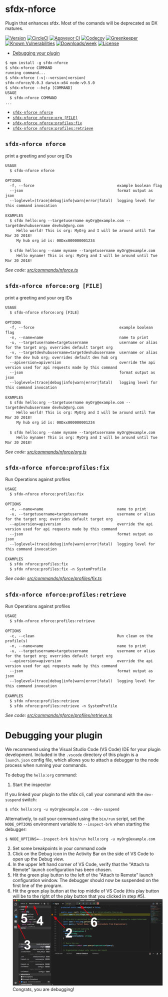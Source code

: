 sfdx-nforce
===========

Plugin that enhances sfdx. Most of the comands will be deprecated as DX matures.

[![Version](https://img.shields.io/npm/v/sfdx-nforce.svg)](https://npmjs.org/package/sfdx-nforce)
[![CircleCI](https://circleci.com/gh/https://github.com/mauricio87/https://github.com/mauricio87/sfdx-nforce/tree/master.svg?style=shield)](https://circleci.com/gh/https://github.com/mauricio87/https://github.com/mauricio87/sfdx-nforce/tree/master)
[![Appveyor CI](https://ci.appveyor.com/api/projects/status/github/https://github.com/mauricio87/https://github.com/mauricio87/sfdx-nforce?branch=master&svg=true)](https://ci.appveyor.com/project/heroku/sfdx-nforce/branch/master)
[![Codecov](https://codecov.io/gh/https://github.com/mauricio87/https://github.com/mauricio87/sfdx-nforce/branch/master/graph/badge.svg)](https://codecov.io/gh/https://github.com/mauricio87/https://github.com/mauricio87/sfdx-nforce)
[![Greenkeeper](https://badges.greenkeeper.io/https://github.com/mauricio87/https://github.com/mauricio87/sfdx-nforce.svg)](https://greenkeeper.io/)
[![Known Vulnerabilities](https://snyk.io/test/github/https://github.com/mauricio87/https://github.com/mauricio87/sfdx-nforce/badge.svg)](https://snyk.io/test/github/https://github.com/mauricio87/https://github.com/mauricio87/sfdx-nforce)
[![Downloads/week](https://img.shields.io/npm/dw/sfdx-nforce.svg)](https://npmjs.org/package/sfdx-nforce)
[![License](https://img.shields.io/npm/l/sfdx-nforce.svg)](https://github.com/https://github.com/mauricio87/https://github.com/mauricio87/sfdx-nforce/blob/master/package.json)

<!-- toc -->
* [Debugging your plugin](#debugging-your-plugin)
<!-- tocstop -->
<!-- install -->
<!-- usage -->
```sh-session
$ npm install -g sfdx-nforce
$ sfdx-nforce COMMAND
running command...
$ sfdx-nforce (-v|--version|version)
sfdx-nforce/0.0.3 darwin-x64 node-v9.5.0
$ sfdx-nforce --help [COMMAND]
USAGE
  $ sfdx-nforce COMMAND
...
```
<!-- usagestop -->
<!-- commands -->
* [`sfdx-nforce nforce`](#sfdx-nforce-nforce)
* [`sfdx-nforce nforce:org [FILE]`](#sfdx-nforce-nforceorg-file)
* [`sfdx-nforce nforce:profiles:fix`](#sfdx-nforce-nforceprofilesfix)
* [`sfdx-nforce nforce:profiles:retrieve`](#sfdx-nforce-nforceprofilesretrieve)

## `sfdx-nforce nforce`

print a greeting and your org IDs

```
USAGE
  $ sfdx-nforce nforce

OPTIONS
  -f, --force                                     example boolean flag
  --json                                          format output as json
  --loglevel=(trace|debug|info|warn|error|fatal)  logging level for this command invocation

EXAMPLES
  $ sfdx hello:org --targetusername myOrg@example.com --targetdevhubusername devhub@org.com
     Hello world! This is org: MyOrg and I will be around until Tue Mar 20 2018!
     My hub org id is: 00Dxx000000001234
  
  $ sfdx hello:org --name myname --targetusername myOrg@example.com
     Hello myname! This is org: MyOrg and I will be around until Tue Mar 20 2018!
```

_See code: [src/commands/nforce.ts](https://github.com/mauricio87/https://github.com/mauricio87/sfdx-nforce/blob/v0.0.3/src/commands/nforce.ts)_

## `sfdx-nforce nforce:org [FILE]`

print a greeting and your org IDs

```
USAGE
  $ sfdx-nforce nforce:org [FILE]

OPTIONS
  -f, --force                                      example boolean flag
  -n, --name=name                                  name to print
  -u, --targetusername=targetusername              username or alias for the target org; overrides default target org
  -v, --targetdevhubusername=targetdevhubusername  username or alias for the dev hub org; overrides default dev hub org
  --apiversion=apiversion                          override the api version used for api requests made by this command
  --json                                           format output as json
  --loglevel=(trace|debug|info|warn|error|fatal)   logging level for this command invocation

EXAMPLES
  $ sfdx hello:org --targetusername myOrg@example.com --targetdevhubusername devhub@org.com
     Hello world! This is org: MyOrg and I will be around until Tue Mar 20 2018!
     My hub org id is: 00Dxx000000001234
  
  $ sfdx hello:org --name myname --targetusername myOrg@example.com
     Hello myname! This is org: MyOrg and I will be around until Tue Mar 20 2018!
```

_See code: [src/commands/nforce/org.ts](https://github.com/mauricio87/https://github.com/mauricio87/sfdx-nforce/blob/v0.0.3/src/commands/nforce/org.ts)_

## `sfdx-nforce nforce:profiles:fix`

Run Operations against profiles

```
USAGE
  $ sfdx-nforce nforce:profiles:fix

OPTIONS
  -n, --name=name                                 name to print
  -u, --targetusername=targetusername             username or alias for the target org; overrides default target org
  --apiversion=apiversion                         override the api version used for api requests made by this command
  --json                                          format output as json
  --loglevel=(trace|debug|info|warn|error|fatal)  logging level for this command invocation

EXAMPLES
  $ sfdx nforce:profiles:fix
  $ sfdx nforce:profiles:fix -n SystemProfile
```

_See code: [src/commands/nforce/profiles/fix.ts](https://github.com/mauricio87/https://github.com/mauricio87/sfdx-nforce/blob/v0.0.3/src/commands/nforce/profiles/fix.ts)_

## `sfdx-nforce nforce:profiles:retrieve`

Run Operations against profiles

```
USAGE
  $ sfdx-nforce nforce:profiles:retrieve

OPTIONS
  -c, --clean                                     Run clean on the profile(s)
  -n, --name=name                                 name to print
  -u, --targetusername=targetusername             username or alias for the target org; overrides default target org
  --apiversion=apiversion                         override the api version used for api requests made by this command
  --json                                          format output as json
  --loglevel=(trace|debug|info|warn|error|fatal)  logging level for this command invocation

EXAMPLES
  $ sfdx nforce:profiles:retrieve
  $ sfdx nforce:profiles:retrieve -n SystemProfile
```

_See code: [src/commands/nforce/profiles/retrieve.ts](https://github.com/mauricio87/https://github.com/mauricio87/sfdx-nforce/blob/v0.0.3/src/commands/nforce/profiles/retrieve.ts)_
<!-- commandsstop -->
<!-- debugging-your-plugin -->
# Debugging your plugin
We recommend using the Visual Studio Code (VS Code) IDE for your plugin development. Included in the `.vscode` directory of this plugin is a `launch.json` config file, which allows you to attach a debugger to the node process when running your commands.

To debug the `hello:org` command: 
1. Start the inspector
  
If you linked your plugin to the sfdx cli, call your command with the `dev-suspend` switch: 
```sh-session
$ sfdx hello:org -u myOrg@example.com --dev-suspend
```
  
Alternatively, to call your command using the `bin/run` script, set the `NODE_OPTIONS` environment variable to `--inspect-brk` when starting the debugger:
```sh-session
$ NODE_OPTIONS=--inspect-brk bin/run hello:org -u myOrg@example.com
```

2. Set some breakpoints in your command code
3. Click on the Debug icon in the Activity Bar on the side of VS Code to open up the Debug view.
4. In the upper left hand corner of VS Code, verify that the "Attach to Remote" launch configuration has been chosen.
5. Hit the green play button to the left of the "Attach to Remote" launch configuration window. The debugger should now be suspended on the first line of the program. 
6. Hit the green play button at the top middle of VS Code (this play button will be to the right of the play button that you clicked in step #5).
<br><img src=".images/vscodeScreenshot.png" width="480" height="278"><br>
Congrats, you are debugging!

